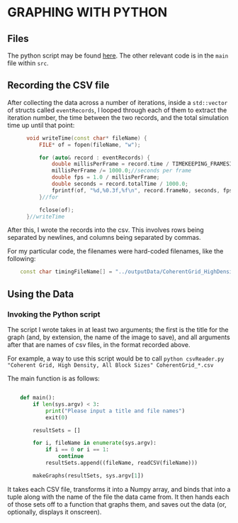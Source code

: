 GRAPHING WITH PYTHON
====================

## Files

The python script may be found [here](outputData/csvReader.py). The other relevant code is in the `main` file within `src`.

## Recording the CSV file

After collecting the data across a number of iterations, inside a `std::vector` of structs called `eventRecords`, I looped through each of them to extract the iteration number, the time between the two records, and the total simulation time up until that point:

```C++
      void writeTime(const char* fileName) {
          FILE* of = fopen(fileName, "w");

          for (auto& record : eventRecords) {
              double millisPerFrame = record.time / TIMEKEEPING_FRAMESIZE;
              millisPerFrame /= 1000.0;//seconds per frame
              double fps = 1.0 / millisPerFrame;
              double seconds = record.totalTime / 1000.0;
              fprintf(of, "%d,%0.3f,%f\n", record.frameNo, seconds, fps);
          }//for

          fclose(of);
      }//writeTime
```

After this, I wrote the records into the csv. This involves rows being separated by newlines, and columns being separated by commas.

For my particular code, the filenames were hard-coded filenames, like the following:

```C++
    const char timingFileName[] = "../outputData/CoherentGrid_HighDensity_128.csv";
```

## Using the Data

### Invoking the Python script

The script I wrote takes in at least two arguments; the first is the title for the graph (and, by extension, the name of the image to save), and all arguments after that are names of csv files, in the format recorded above.

For example, a way to use this script would be to call `python csvReader.py "Coherent Grid, High Density, All Block Sizes" CoherentGrid_*.csv`

The main function is as follows:

```Python

    def main():
        if len(sys.argv) < 3:
            print("Please input a title and file names")
            exit(0)

        resultSets = []

        for i, fileName in enumerate(sys.argv):
            if i == 0 or i == 1:
                continue
            resultSets.append((fileName, readCSV(fileName)))

        makeGraphs(resultSets, sys.argv[1])

```

It takes each CSV file, transforms it into a Numpy array, and binds that into a tuple along with the name of the file the data came from. It then hands each of those sets off to a function that graphs them, and saves out the data (or, optionally, displays it onscreen).

###
